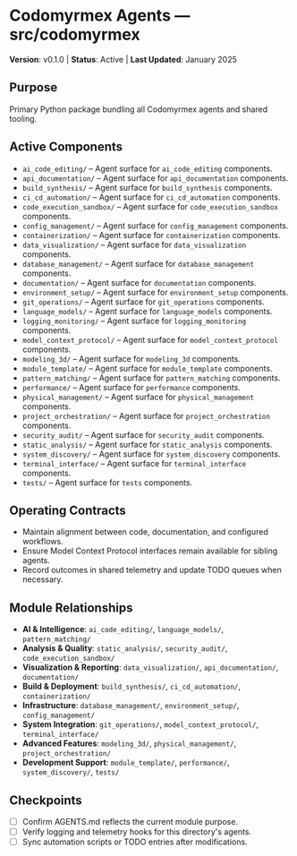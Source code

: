 # Codomyrmex Agents — src/codomyrmex

**Version**: v0.1.0 | **Status**: Active | **Last Updated**: January 2025

## Purpose
Primary Python package bundling all Codomyrmex agents and shared tooling.

## Active Components
- `ai_code_editing/` – Agent surface for `ai_code_editing` components.
- `api_documentation/` – Agent surface for `api_documentation` components.
- `build_synthesis/` – Agent surface for `build_synthesis` components.
- `ci_cd_automation/` – Agent surface for `ci_cd_automation` components.
- `code_execution_sandbox/` – Agent surface for `code_execution_sandbox` components.
- `config_management/` – Agent surface for `config_management` components.
- `containerization/` – Agent surface for `containerization` components.
- `data_visualization/` – Agent surface for `data_visualization` components.
- `database_management/` – Agent surface for `database_management` components.
- `documentation/` – Agent surface for `documentation` components.
- `environment_setup/` – Agent surface for `environment_setup` components.
- `git_operations/` – Agent surface for `git_operations` components.
- `language_models/` – Agent surface for `language_models` components.
- `logging_monitoring/` – Agent surface for `logging_monitoring` components.
- `model_context_protocol/` – Agent surface for `model_context_protocol` components.
- `modeling_3d/` – Agent surface for `modeling_3d` components.
- `module_template/` – Agent surface for `module_template` components.
- `pattern_matching/` – Agent surface for `pattern_matching` components.
- `performance/` – Agent surface for `performance` components.
- `physical_management/` – Agent surface for `physical_management` components.
- `project_orchestration/` – Agent surface for `project_orchestration` components.
- `security_audit/` – Agent surface for `security_audit` components.
- `static_analysis/` – Agent surface for `static_analysis` components.
- `system_discovery/` – Agent surface for `system_discovery` components.
- `terminal_interface/` – Agent surface for `terminal_interface` components.
- `tests/` – Agent surface for `tests` components.

## Operating Contracts
- Maintain alignment between code, documentation, and configured workflows.
- Ensure Model Context Protocol interfaces remain available for sibling agents.
- Record outcomes in shared telemetry and update TODO queues when necessary.

## Module Relationships
- **AI & Intelligence**: `ai_code_editing/`, `language_models/`, `pattern_matching/`
- **Analysis & Quality**: `static_analysis/`, `security_audit/`, `code_execution_sandbox/`
- **Visualization & Reporting**: `data_visualization/`, `api_documentation/`, `documentation/`
- **Build & Deployment**: `build_synthesis/`, `ci_cd_automation/`, `containerization/`
- **Infrastructure**: `database_management/`, `environment_setup/`, `config_management/`
- **System Integration**: `git_operations/`, `model_context_protocol/`, `terminal_interface/`
- **Advanced Features**: `modeling_3d/`, `physical_management/`, `project_orchestration/`
- **Development Support**: `module_template/`, `performance/`, `system_discovery/`, `tests/`

## Checkpoints
- [ ] Confirm AGENTS.md reflects the current module purpose.
- [ ] Verify logging and telemetry hooks for this directory's agents.
- [ ] Sync automation scripts or TODO entries after modifications.
